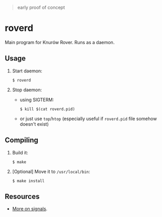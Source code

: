 > early proof of concept

# roverd

Main program for Knurów Rover. Runs as a daemon.

## Usage

1. Start daemon:

   `$ roverd`

2. Stop daemon:

   - using SIGTERM:

     `$ kill $(cat roverd.pid)`

   - or just use `top`/`htop` (especially useful if `roverd.pid` file somehow doesn't exist)

## Compiling

1. Build it:

   `$ make`

2. [Optional] Move it to `/usr/local/bin`:

   `$ make install`

## Resources

- [More on signals](https://www.gnu.org/software/libc/manual/html_node/Termination-Signals.html).
